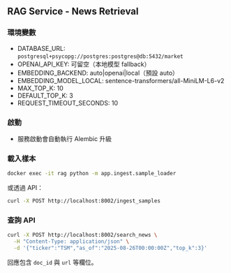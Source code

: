 ## RAG Service - News Retrieval

### 環境變數
- DATABASE_URL: `postgresql+psycopg://postgres:postgres@db:5432/market`
- OPENAI_API_KEY: 可留空（本地模型 fallback）
- EMBEDDING_BACKEND: auto|openai|local（預設 auto）
- EMBEDDING_MODEL_LOCAL: sentence-transformers/all-MiniLM-L6-v2
- MAX_TOP_K: 10
- DEFAULT_TOP_K: 3
- REQUEST_TIMEOUT_SECONDS: 10

### 啟動
- 服務啟動會自動執行 Alembic 升級

### 載入樣本
```bash
docker exec -it rag python -m app.ingest.sample_loader
```

或透過 API：
```bash
curl -X POST http://localhost:8002/ingest_samples
```

### 查詢 API
```bash
curl -X POST http://localhost:8002/search_news \
  -H "Content-Type: application/json" \
  -d '{"ticker":"TSM","as_of":"2025-08-26T00:00:00Z","top_k":3}'
```

回應包含 `doc_id` 與 `url` 等欄位。


